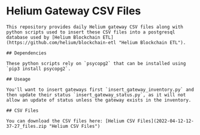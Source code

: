 # Helium Gateway CSV Files

    This repository provides daily Helium gateway CSV files along with python scripts used to insert these CSV files into a postgresql database used by [Helium Blockchain ETL](https://github.com/helium/blockchain-etl "Helium Blockchain ETL").

    ## Dependencies

    These python scripts rely on `psycopg2` that can be installed using `pip3 install psycopg2`.

    ## Useage

    You'll want to insert gateways first `insert_gateway_inventory.py` and then update their status `insert_gateway_status.py`, as it will not allow an update of status unless the gateway exists in the inventory.

    ## CSV Files

    You can download the CSV files here: [Helium CSV Files](2022-04-12-12-37-27_files.zip "Helium CSV Files")
    